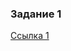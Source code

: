 ### Задание 1
[Ссылка 1](https://github.com/bag2000/hw-8-01/commit/71a9b517c190db0b53f332b6771bd0a4a0ff257c)
